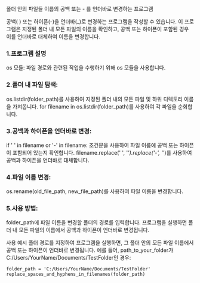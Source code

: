 폴더 안의 파일들 이름의 공백 또는 - 를 언더바로 변경하는 프로그램


공백( ) 또는 하이픈(-)을 언더바(_)로 변경하는 프로그램을 작성할 수 있습니다. 이 프로그램은 지정된 폴더 내 모든 파일의 이름을 확인하고, 공백 또는 하이픈이 포함된 경우 이를 언더바로 대체하여 이름을 변경합니다.

### 1.프로그램 설명
  os 모듈: 파일 경로와 관련된 작업을 수행하기 위해 os 모듈을 사용합니다.

### 2.폴더 내 파일 탐색:
  os.listdir(folder_path)를 사용하여 지정된 폴더 내의 모든 파일 및 하위 디렉토리 이름을 가져옵니다.
  for filename in os.listdir(folder_path)를 사용하여 각 파일을 순회합니다.  

### 3.공백과 하이픈을 언더바로 변경:

  if ' ' in filename or '-' in filename: 조건문을 사용하여 파일 이름에 공백 또는 하이픈이 포함되어 있는지 확인합니다.
  filename.replace(' ', '_').replace('-', '_')를 사용하여 공백과 하이픈을 언더바로 대체합니다.

### 4.파일 이름 변경:

  os.rename(old_file_path, new_file_path)를 사용하여 파일 이름을 변경합니다.

### 5.사용 방법:

folder_path에 파일 이름을 변경할 폴더의 경로를 입력합니다.
프로그램을 실행하면 폴더 내 모든 파일의 이름에서 공백과 하이픈이 언더바로 변경됩니다.

사용 예시
폴더 경로를 지정하여 프로그램을 실행하면, 그 폴더 안의 모든 파일 이름에서 공백 또는 하이픈이 언더바로 변경됩니다. 예를 들어, path_to_your_folder가 
  C:/Users/YourName/Documents/TestFolder인 경우:

    folder_path = 'C:/Users/YourName/Documents/TestFolder'
    replace_spaces_and_hyphens_in_filenames(folder_path)

